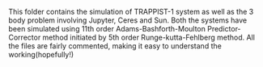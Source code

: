 This folder contains the simulation of TRAPPIST-1 system as well as the 3 body problem involving Jupyter, Ceres and Sun. Both the systems have been simulated using 11th order Adams-Bashforth-Moulton Predictor-Corrector method initiated by 5th order Runge-kutta-Fehlberg method. All the files are fairly commented, making it easy to understand the working(hopefully!)
